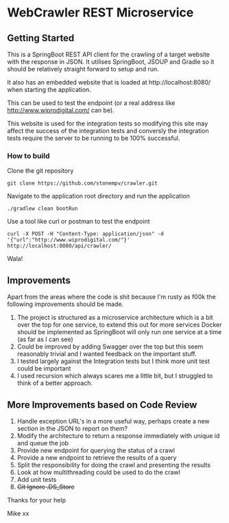 # WebCrawler REST Microservice

## Getting Started
This is a SpringBoot REST API client for the crawling of a target website with the response in JSON.
It utilises SpringBoot, JSOUP and Gradle so it should be relatively straight forward to setup and run.

It also has an embedded website that is loaded at http://localhost:8080/ when starting the application.

This can be used to test the endpoint (or a real address like http://www.wiprodigital.com/ can be).

This website is used for the integration tests so modifying this site may affect the success of the integration tests and conversly the integration tests require the server to be running to be 100% successful.

### How to build
Clone the git repository
```
git clone https://github.com/stonempv/crawler.git
```

Navigate to the application root directory and run the application
```
./gradlew clean bootRun
```

Use a tool like curl or postman to test the endpoint
```
curl -X POST -H "Content-Type: application/json" -d '{"url":"http://www.wiprodigital.com/"}' http://localhost:8080/api/crawler/
```

Wala!


## Improvements
Apart from the areas where the code is shit because I'm rusty as f00k the following improvements should be made.

1. The project is structured as a microservice architecture which is a bit over the top for one service, to extend this out for more services Docker should be implemented as SpringBoot will only run one service at a time (as far as I can see)
2. Could be improved by adding Swagger over the top but this seem reasonably trivial and I wanted feedback on the important stuff.
3. I tested largely against the Integration tests but I think more unit test could be important
4. I used recursion which always scares me a little bit, but I struggled to think of a better approach.

## More Improvements based on Code Review
1. Handle exception URL's in a more useful way, perhaps create a new section in the JSON to report on them?
2. Modify the architecture to return a response immediately with unique id and queue the job
3. Provide new endpoint for querying the status of a crawl
4. Provide a new endpoint to retrieve the results of a query
5. Split the responsibility for doing the crawl and presenting the results
6. Look at how multithreading could be used to do the crawl
7. Add unit tests
8. ~~Git Ignore .DS_Store~~


Thanks for your help

Mike xx

